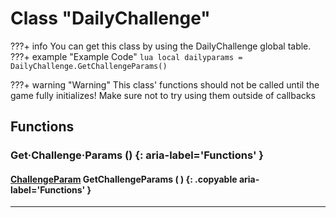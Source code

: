 # Class "DailyChallenge"

???+ info
    You can get this class by using the DailyChallenge global table.
    ???+ example "Example Code"
        ```lua
        local dailyparams = DailyChallenge.GetChallengeParams()
        ```

???+ warning "Warning"
    This class' functions should not be called until the game fully initializes! Make sure not to try using them outside of callbacks
    
## Functions

### Get·Challenge·Params () {: aria-label='Functions' }
#### [ChallengeParam](ChallengeParam.md) GetChallengeParams ( ) {: .copyable aria-label='Functions' }

___